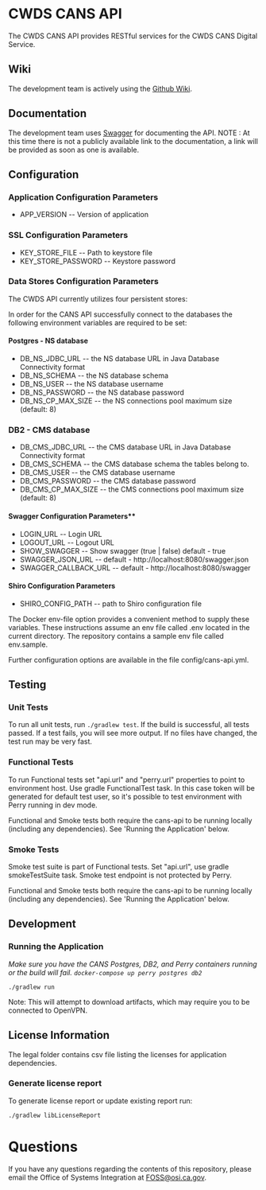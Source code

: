 # CWDS CANS API

The CWDS CANS API provides RESTful services for the CWDS CANS Digital Service.

## Wiki

The development team is actively using the [Github Wiki](https://github.com/ca-cwds/cans-api/wiki).

## Documentation

The development team uses [Swagger](http://swagger.io/) for documenting the API.
NOTE : At this time there is not a publicly available link to the documentation, a link will be provided as soon as one is available.


## Configuration

### Application Configuration Parameters
- APP_VERSION -- Version of application

### SSL Configuration Parameters
- KEY_STORE_FILE -- Path to keystore file
- KEY_STORE_PASSWORD -- Keystore password

### Data Stores Configuration Parameters

The CWDS API currently utilizes four persistent stores:

In order for the CANS API successfully connect to the databases the following environment variables are required to be set:

#### Postgres - NS database
- DB_NS_JDBC_URL -- the NS database URL in Java Database Connectivity format
- DB_NS_SCHEMA -- the NS database schema
- DB_NS_USER -- the NS database username
- DB_NS_PASSWORD -- the NS database password
- DB_NS_CP_MAX_SIZE -- the NS connections pool maximum size (default: 8)


### DB2 - CMS database
- DB_CMS_JDBC_URL -- the CMS database URL in Java Database Connectivity format
- DB_CMS_SCHEMA -- the CMS database schema the tables belong to.
- DB_CMS_USER -- the CMS database username
- DB_CMS_PASSWORD -- the CMS database password
- DB_CMS_CP_MAX_SIZE -- the CMS connections pool maximum size (default: 8)

#### Swagger Configuration Parameters**
- LOGIN_URL -- Login URL
- LOGOUT_URL -- Logout URL 
- SHOW_SWAGGER -- Show swagger (true | false) default - true
- SWAGGER_JSON_URL -- default - http://localhost:8080/swagger.json
- SWAGGER_CALLBACK_URL -- default - http://localhost:8080/swagger

#### Shiro Configuration Parameters
- SHIRO_CONFIG_PATH -- path to Shiro configuration file
 
The Docker env-file option provides a convenient method to supply these variables. These instructions assume an env file called .env located in the current directory. The repository contains a sample env file called env.sample.

Further configuration options are available in the file config/cans-api.yml.

## Testing

### Unit Tests
To run all unit tests, run `./gradlew test`. If the build is successful, all tests passed. If a test fails, you will see more output. If no files have changed, the test run may be very fast.

### Functional Tests
To run Functional tests set "api.url" and "perry.url" properties to point to environment host. Use gradle FunctionalTest task. In this case token will be generated for default test user, so it's possible to test environment with Perry running in dev mode.

Functional and Smoke tests both require the cans-api to be running locally (including any dependencies). See 'Running the Application' below.

### Smoke Tests
Smoke test suite is part of Functional tests. Set "api.url", use gradle smokeTestSuite task. Smoke test endpoint is not protected by Perry.

Functional and Smoke tests both require the cans-api to be running locally (including any dependencies). See 'Running the Application' below.

## Development

### Running the Application

_Make sure you have the CANS Postgres, DB2, and Perry containers running or the build will fail. `docker-compose up perry postgres db2`_

`./gradlew run`

Note: This will attempt to download artifacts, which may require you to be connected to OpenVPN.

## License Information
The legal folder contains csv file listing the licenses for application dependencies.

### Generate license report
To generate license report or update existing report run:

```./gradlew libLicenseReport```

# Questions

If you have any questions regarding the contents of this repository, please email the Office of Systems Integration at FOSS@osi.ca.gov.

